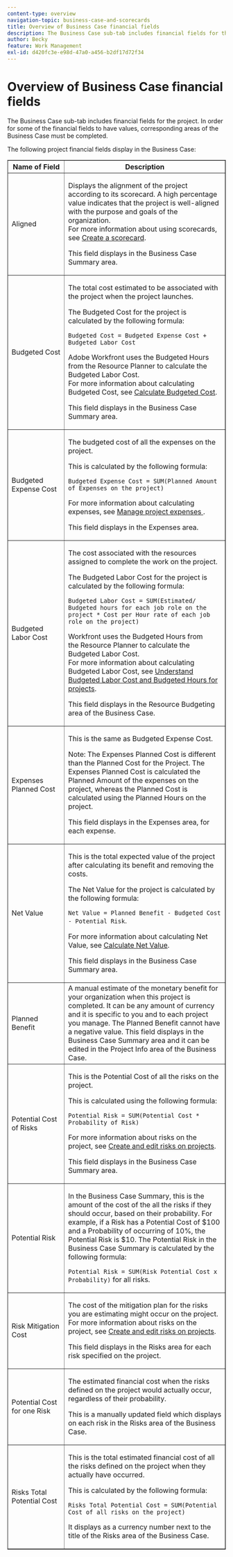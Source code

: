 ```yaml
---
content-type: overview
navigation-topic: business-case-and-scorecards
title: Overview of Business Case financial fields
description: The Business Case sub-tab includes financial fields for the project. In order for some of the financial fields to have values, corresponding areas of the Business Case must be completed.
author: Becky
feature: Work Management
exl-id: d420fc3e-e98d-47a0-a456-b2df17d72f34
---
```

# Overview of Business Case financial fields

The Business Case sub-tab includes financial fields for the project.&nbsp;In order for some of the financial fields to have values, corresponding areas of the Business Case must be completed.&nbsp;&nbsp;

The following project financial fields display in the Business Case:

<table border="1" cellspacing="15" cellpadding="1"> 
 <col> 
 <col> 
 <thead> 
  <tr> 
   <th scope="col">Name of Field</th> 
   <th scope="col">Description</th> 
  </tr> 
 </thead> 
 <tbody> 
  <tr> 
   <td>Aligned&nbsp;</td> 
   <td> <p>Displays the alignment of the project according to its scorecard. A high percentage value indicates that the project is well-aligned with the purpose and goals of the organization. <br>For more information about using scorecards, see <a href="../../../administration-and-setup/set-up-workfront/configure-system-defaults/create-scorecard.md" class="MCXref xref">Create a scorecard</a>.</p> <p>This field displays in the Business Case Summary area.&nbsp;</p> </td> 
  </tr> 
  <tr> 
   <td>Budgeted Cost</td> 
   <td> <p>The total cost estimated to be associated with the project when the project launches.</p> <p>The Budgeted Cost for the project is calculated by the following formula:<br></p> <p><code>Budgeted Cost =&nbsp;Budgeted Expense Cost + Budgeted Labor Cost </code> <br> </p> <p>Adobe Workfront uses the Budgeted Hours from the&nbsp;Resource Planner to calculate the Budgeted Labor Cost.<br>For more information about calculating Budgeted Cost, see <a href="../../../manage-work/projects/project-finances/budgeted-cost.md" class="MCXref xref">Calculate Budgeted Cost</a>.&nbsp;</p> <p>This field displays in the Business Case Summary area.</p> </td> 
  </tr> 
  <tr> 
   <td>Budgeted Expense Cost</td> 
   <td> <p>The budgeted cost of all the expenses on the project.&nbsp;</p> <p>This is calculated by the following formula:</p> <p><code>Budgeted Expense Cost = SUM(Planned Amount of Expenses on the project) </code></p> <p>For more information about calculating expenses, see <a href="../../../manage-work/projects/project-finances/manage-project-expenses.md" class="MCXref xref">Manage project expenses </a>.</p> <p>This field displays in the Expenses&nbsp;area.</p> </td> 
  </tr> 
  <tr> 
   <td>Budgeted Labor Cost</td> 
   <td> <p>The cost associated with the resources assigned to complete the work on the project.</p> <p>The Budgeted Labor Cost for the project is calculated by the following formula:<br></p> <p><code>Budgeted Labor Cost = SUM(Estimated/ Budgeted hours for each job role on the project * Cost per Hour rate of each job role on the project) </code><br></p> <p>Workfront uses the Budgeted Hours from the&nbsp;Resource Planner to calculate the Budgeted Labor Cost.<br>For more information about calculating Budgeted Labor Cost, see <a href="../../../manage-work/projects/project-finances/budgeted-labor-cost.md" class="MCXref xref">Understand Budgeted Labor Cost and Budgeted Hours for projects</a>.</p> <p>This field displays in the Resource Budgeting area of the Business Case.&nbsp;</p> </td> 
  </tr> 
  <tr> 
   <td>Expenses Planned Cost</td> 
   <td> <p>This is the same as Budgeted Expense Cost.&nbsp;</p> <p>Note:  The Expenses Planned Cost is different than the Planned Cost for the Project. The Expenses Planned Cost is calculated the Planned Amount of the expenses on the project, whereas the Planned Cost is calculated using the Planned Hours on the project.&nbsp;</p> <p>This field displays in the Expenses&nbsp;area, for each expense.</p> </td> 
  </tr> 
  <tr> 
   <td>Net Value</td> 
   <td> <p>This is the total expected value of the project after calculating its benefit and removing the costs.</p> <p>The Net Value for the project is calculated by the following formula:<br></p> <p><code>Net Value = Planned Benefit - Budgeted Cost - Potential Risk</code>. <br></p> <p>For more information about calculating Net Value, see <a href="../../../manage-work/projects/project-finances/calculate-net-value.md" class="MCXref xref">Calculate Net Value</a>.<br></p> <p>This field displays in the Business Case Summary area.</p> </td> 
  </tr> 
  <tr> 
   <td>Planned Benefit</td> 
   <td>A manual estimate of the monetary benefit for your organization when this project is completed. It can be any amount of currency and it is specific to you and to each project you manage. The Planned Benefit cannot have a negative value. This field displays in the Business Case Summary area and it can be edited in the Project Info area of the Business Case. </td> 
  </tr> 
  <tr> 
   <td>Potential&nbsp;Cost of Risks</td> 
   <td> <p>This is the Potential Cost of all the risks on the project. </p> <p>This is calculated using the following formula:</p> <p><code>Potential Risk = SUM(Potential Cost * Probability of Risk) </code></p> <p>For more information about risks on the project, see&nbsp;<a href="../../../manage-work/projects/define-a-business-case/create-edit-risks-on-projects.md" class="MCXref xref">Create and edit risks on projects</a>.</p> <p>This field displays in the Business Case Summary area.</p> </td> 
  </tr> 
  <tr> 
   <td>Potential Risk</td> 
   <td> <p>In the Business Case Summary, this is the amount of the cost of the all the risks if they should occur, based on their probability. For example, if a Risk has a Potential Cost of $100 and a Probability of occurring of 10%, the Potential&nbsp;Risk is $10. The Potential Risk in the Business Case Summary is calculated by the following formula:</p> <p><code>Potential&nbsp;Risk = SUM(Risk Potential Cost x Probability)</code> for all risks. </p> </td> 
  </tr> 
  <tr> 
   <td>Risk Mitigation Cost</td> 
   <td> <p>The&nbsp;cost of the mitigation plan for the risks you are estimating might occur on the project.<br>For more information about risks on the project, see <a href="../../../manage-work/projects/define-a-business-case/create-edit-risks-on-projects.md" class="MCXref xref">Create and edit risks on projects</a>.</p> <p>This field displays in the&nbsp;Risks area for each risk specified on the project.</p> </td> 
  </tr> 
  <tr> 
   <td>Potential Cost for one Risk</td> 
   <td> <p>The estimated financial cost when the risks defined on the project would actually occur, regardless of their probability.&nbsp;</p> <p>This is a manually updated field which displays on each risk in the Risks area of the Business Case.&nbsp;</p> </td> 
  </tr> 
  <tr> 
   <td>Risks Total Potential Cost</td> 
   <td> <p>This is the total estimated financial cost of all the risks defined on the project when they actually have occurred.&nbsp;</p> <p>This is calculated by the following formula:</p> <p><code>Risks Total Potential Cost = SUM(Potential Cost of all risks on the project) </code></p> <p>It displays as a currency number next to the title of the Risks area of the Business Case.</p> </td> 
  </tr> 
 </tbody> 
</table>
